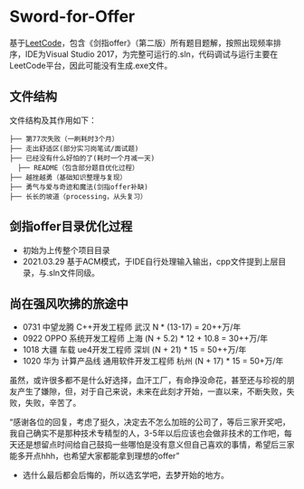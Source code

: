 # Sword-for-Offer
基于[LeetCode](https://leetcode-cn.com/problemset/lcof/)，包含《剑指offer》（第二版）所有题目题解，按照出现频率排序，IDE为Visual Studio 2017，为完整可运行的.sln，代码调试与运行主要在LeetCode平台，因此可能没有生成.exe文件。

## 文件结构

文件结构及其作用如下：

```
├── 第77次失败（一刷耗时3个月）
├── 走出舒适区(部分实习岗笔试/面试题)
├── 已经没有什么好怕的了(耗时一个月减一天)
  ├── README（包含部分题目优化过程）
├── 越挫越勇（基础知识整理与复现）
├── 勇气与爱与奇迹和魔法(剑指offer补缺)
├── 长长的坡道（processing，从头复习）
```
## 剑指offer目录优化过程
- 初始为上传整个项目目录
- 2021.03.29  基于ACM模式，于IDE自行处理输入输出，cpp文件提到上层目录，与.sln文件同级。

## 尚在强风吹拂的旅途中
- 0731  中望龙腾  C++开发工程师  武汉  N * (13-17) = 20++万/年
- 0922  OPPO  系统开发工程师  上海  (N + 5.2) * 12 + 10.8 = 30++万/年
- 1018  大疆  车载  ue4开发工程师  深圳  (N + 21) * 15 = 50++万/年
- 1020  华为  计算产品线  通用软件开发工程师  杭州  (N + 17) * 15  =  50+万/年

虽然，或许很多都不是什么好选择，血汗工厂，有命挣没命花，甚至还与珍视的朋友产生了嫌隙，但，对于自己来说，未来在此刻才开始，一直以来，不断失败，失败，失败，辛苦了。

“感谢各位的回复，考虑了挺久，决定去不怎么加班的公司了，等后三家开奖吧，我自己确实不是那种技术专精型的人，3-5年以后应该也会做非技术的工作吧，每天还是想留点时间给自己鼓捣一些哪怕是没有意义但自己喜欢的事情，希望后三家能多开点hhh，也希望大家都能拿到理想的offer”

- 选什么最后都会后悔的，所以选玄学吧，去梦开始的地方。
